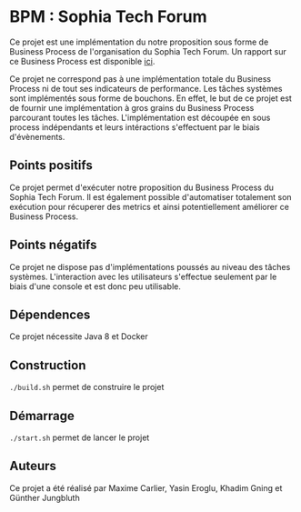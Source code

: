 # BPM : Sophia Tech Forum

Ce projet est une implémentation du notre proposition sous forme de Business Process de l'organisation du Sophia Tech Forum.
Un rapport sur ce Business Process est disponible [ici](rapport.pdf).

Ce projet ne correspond pas à une implémentation totale du Business Process ni de tout ses indicateurs de performance. Les tâches systèmes sont implémentés sous forme de bouchons. 
En effet, le but de ce projet est de fournir une implémentation à gros grains du Business Process parcourant toutes les tâches.
L'implémentation est découpée en sous process indépendants et leurs intéractions s'effectuent par le biais d'évènements.

## Points positifs
Ce projet permet d'exécuter notre proposition du Business Process du Sophia Tech Forum. Il est également possible d'automatiser totalement son exécution pour récuperer des metrics et ainsi potentiellement améliorer ce Business Process.

## Points négatifs
Ce projet ne dispose pas d'implémentations poussés au niveau des tâches systèmes. 
L'interaction avec les utilisateurs s'effectue seulement par le biais d'une console et est donc peu utilisable. 

## Dépendences
Ce projet nécessite Java 8 et Docker

## Construction
```./build.sh``` permet de construire le projet

## Démarrage
```./start.sh``` permet de lancer le projet


## Auteurs
Ce projet a été réalisé par Maxime Carlier, Yasin Eroglu, Khadim Gning et Günther Jungbluth

